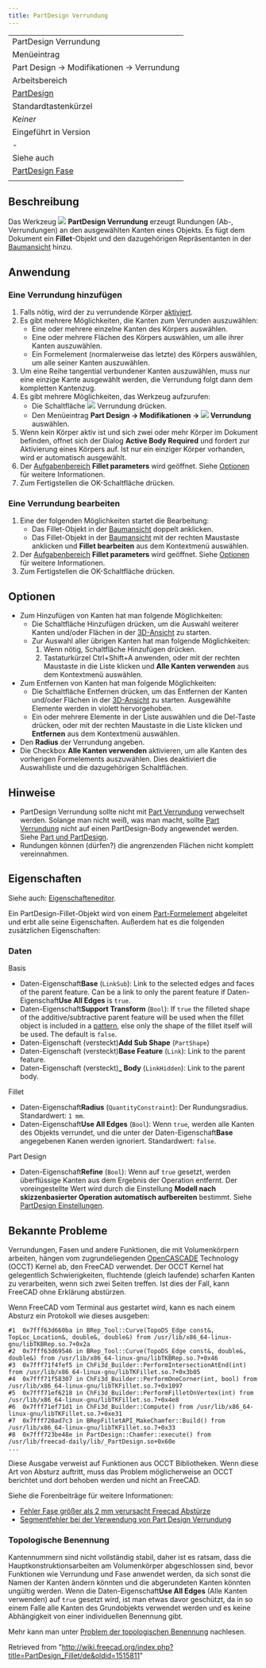 ```yaml
---
title: PartDesign Verrundung
---
```

|  |
| --- |
| PartDesign Verrundung |
| Menüeintrag |
| Part Design → Modifikationen → Verrundung |
| Arbeitsbereich |
| [PartDesign](/PartDesign_Workbench/de "PartDesign Workbench/de") |
| Standardtastenkürzel |
| *Keiner* |
| Eingeführt in Version |
| - |
| Siehe auch |
| [PartDesign Fase](/PartDesign_Chamfer/de "PartDesign Chamfer/de") |
|  |

## Beschreibung

Das Werkzeug ![](/images/PartDesign_Fillet.svg) **PartDesign Verrundung** erzeugt Rundungen (Ab-, Verrundungen) an den ausgewählten Kanten eines Objekts. Es fügt dem Dokument ein **Fillet**-Objekt und den dazugehörigen Repräsentanten in der [Baumansicht](/Tree_view/de "Tree view/de") hinzu.

## Anwendung

### Eine Verrundung hinzufügen

1. Falls nötig, wird der zu verrundende Körper [aktiviert](/PartDesign_Body/de#Activer_Status "PartDesign Body/de").
2. Es gibt mehrere Möglichkeiten, die Kanten zum Verrunden auszuwählen:
   * Eine oder mehrere einzelne Kanten des Körpers auswählen.
   * Eine oder mehrere Flächen des Körpers auswählen, um alle ihrer Kanten auszuwählen.
   * Ein Formelement (normalerweise das letzte) des Körpers auswählen, um alle seiner Kanten auszuwählen.
3. Um eine Reihe tangential verbundener Kanten auszuwählen, muss nur eine einzige Kante ausgewählt werden, die Verrundung folgt dann dem kompletten Kantenzug.
4. Es gibt mehrere Möglichkeiten, das Werkzeug aufzurufen:
   * Die Schaltfläche ![](/images/PartDesign_Fillet.svg) Verrundung drücken.
   * Den Menüeintrag **Part Design → Modifikationen → ![](/images/PartDesign_Fillet.svg) Verrundung** auswählen.
5. Wenn kein Körper aktiv ist und sich zwei oder mehr Körper im Dokument befinden, offnet sich der Dialog **Active Body Required** und fordert zur Aktivierung eines Körpers auf. Ist nur ein einziger Körper vorhanden, wird er automatisch ausgewählt.
6. Der [Aufgabenbereich](/Task_panel/de "Task panel/de") **Fillet parameters** wird geöffnet. Siehe [Optionen](#Optionen) für weitere Informationen.
7. Zum Fertigstellen die OK-Schaltfläche drücken.

### Eine Verrundung bearbeiten

1. Eine der folgenden Möglichkeiten startet die Bearbeitung:
   * Das Fillet-Objekt in der [Baumansicht](/Tree_view/de "Tree view/de") doppelt anklicken.
   * Das Fillet-Objekt in der [Baumansicht](/Tree_view/de "Tree view/de") mit der rechten Maustaste anklicken und **Fillet bearbeiten** aus dem Kontextmenü auswählen.
2. Der [Aufgabenbereich](/Task_panel/de "Task panel/de") **Fillet parameters** wird geöffnet. Siehe [Optionen](#Optionen) für weitere Informationen.
3. Zum Fertigstellen die OK-Schaltfläche drücken.

## Optionen

* Zum Hinzufügen von Kanten hat man folgende Möglichkeiten:
  + Die Schaltfläche Hinzufügen drücken, um die Auswahl weiterer Kanten und/oder Flächen in der [3D-Ansicht](/3D_view/de "3D view/de") zu starten.
  + Zur Auswahl aller übrigen Kanten hat man folgende Möglichkeiten:
    1. Wenn nötig, Schaltfläche Hinzufügen drücken.
    2. Tastaturkürzel Ctrl+Shift+A anwenden, oder mit der rechten Maustaste in die Liste klicken und **Alle Kanten verwenden** aus dem Kontextmenü auswählen.
* Zum Entfernen von Kanten hat man folgende Möglichkeiten:
  + Die Schaltfläche Entfernen drücken, um das Entfernen der Kanten und/oder Flächen in der [3D-Ansicht](/3D_view/de "3D view/de") zu starten. Ausgewählte Elemente werden in violett hervorgehoben.
  + Ein oder mehrere Elemente in der Liste auswählen und die Del-Taste drücken, oder mit der rechten Maustaste in die Liste klicken und **Entfernen** aus dem Kontextmenü auswählen.
* Den **Radius** der Verrundung angeben.
* Die Checkbox **Alle Kanten verwenden** aktivieren, um alle Kanten des vorherigen Formelements auszuwählen. Dies deaktiviert die Auswahlliste und die dazugehörigen Schaltflächen.

## Hinweise

* PartDesign Verrundung sollte nicht mit [Part Verrundung](/Part_Fillet/de "Part Fillet/de") verwechselt werden. Solange man nicht weiß, was man macht, sollte [Part Verrundung](/Part_Fillet/de "Part Fillet/de") nicht auf einen PartDesign-Body angewendet werden. Siehe [Part und PartDesign](/Part_and_PartDesign/de "Part and PartDesign/de").
* Rundungen können (dürfen?) die angrenzenden Flächen nicht komplett vereinnahmen.

## Eigenschaften

Siehe auch: [Eigenschafteneditor](/Property_editor/de "Property editor/de").

Ein PartDesign-Fillet-Objekt wird von einem [Part-Formelement](/Part_Feature/de "Part Feature/de") abgeleitet und erbt alle seine Eigenschaften. Außerdem hat es die folgenden zusätzlichen Eigenschaften:

### Daten

Basis

* Daten-Eigenschaft**Base** (`LinkSub`): Link to the selected edges and faces of the parent feature. Can be a link to only the parent feature if Daten-Eigenschaft**Use All Edges** is `true`.
* Daten-Eigenschaft**Support Transform** (`Bool`): If `true` the filleted shape of the additive/subtractive parent feature will be used when the fillet object is included in a [pattern](/PartDesign_Workbench#Transformation_tools "PartDesign Workbench"), else only the shape of the fillet itself will be used. The default is `false`.
* Daten-Eigenschaft (versteckt)**Add Sub Shape** (`PartShape`)
* Daten-Eigenschaft (versteckt)**Base Feature** (`Link`): Link to the parent feature.
* Daten-Eigenschaft (versteckt)**\_ Body** (`LinkHidden`): Link to the parent body.

Fillet

* Daten-Eigenschaft**Radius** (`QuantityConstraint`): Der Rundungsradius. Standardwert: `1 mm`.
* Daten-Eigenschaft**Use All Edges** (`Bool`): Wenn `true`, werden alle Kanten des Objekts verrundet, und die unter der Daten-Eigenschaft**Base** angegebenen Kanen werden ignoriert. Standardwert: `false`.

Part Design

* Daten-Eigenschaft**Refine** (`Bool`): Wenn auf `true` gesetzt, werden überflüssige Kanten aus dem Ergebnis der Operation entfernt. Der voreingestellte Wert wird durch die Einstellung **Modell nach skizzenbasierter Operation automatisch aufbereiten** bestimmt. Siehe [PartDesign Einstellungen](/PartDesign_Preferences/de#Allgemein "PartDesign Preferences/de").

## Bekannte Probleme

Verrundungen, Fasen und andere Funktionen, die mit Volumenkörpern arbeiten, hängen vom zugrundeliegenden [OpenCASCADE](/OpenCASCADE "OpenCASCADE") Technology (OCCT) Kernel ab, den FreeCAD verwendet. Der OCCT Kernel hat gelegentlich Schwierigkeiten, fluchtende (gleich laufende) scharfen Kanten zu verarbeiten, wenn sich zwei Seiten treffen. Ist dies der Fall, kann FreeCAD ohne Erklärung abstürzen.

Wenn FreeCAD vom Terminal aus gestartet wird, kann es nach einem Absturz ein Protokoll wie dieses ausgeben:

```
#1  0x7fff63d660ba in BRep_Tool::Curve(TopoDS_Edge const&, TopLoc_Location&, double&, double&) from /usr/lib/x86_64-linux-gnu/libTKBRep.so.7+0x2a
#2  0x7fff63d69546 in BRep_Tool::Curve(TopoDS_Edge const&, double&, double&) from /usr/lib/x86_64-linux-gnu/libTKBRep.so.7+0x46
#3  0x7fff71f4fef5 in ChFi3d_Builder::PerformIntersectionAtEnd(int) from /usr/lib/x86_64-linux-gnu/libTKFillet.so.7+0x3b05
#4  0x7fff71f58307 in ChFi3d_Builder::PerformOneCorner(int, bool) from /usr/lib/x86_64-linux-gnu/libTKFillet.so.7+0x1097
#5  0x7fff71ef6218 in ChFi3d_Builder::PerformFilletOnVertex(int) from /usr/lib/x86_64-linux-gnu/libTKFillet.so.7+0x4e8
#6  0x7fff71ef71d1 in ChFi3d_Builder::Compute() from /usr/lib/x86_64-linux-gnu/libTKFillet.so.7+0xe31
#7  0x7fff720ad7c3 in BRepFilletAPI_MakeChamfer::Build() from /usr/lib/x86_64-linux-gnu/libTKFillet.so.7+0x33
#8  0x7fff723be48e in PartDesign::Chamfer::execute() from /usr/lib/freecad-daily/lib/_PartDesign.so+0x60e
...

```

Diese Ausgabe verweist auf Funktionen aus OCCT Bibliotheken. Wenn diese Art von Absturz auftritt, muss das Problem möglicherweise an OCCT berichtet und dort behoben werden und nicht an FreeCAD.

Siehe die Forenbeiträge für weitere Informationen:

* [Fehler Fase größer als 2 mm verursacht Freecad Abstürze](https://forum.freecadweb.org/viewtopic.php?p=263818#p263818)
* [Segmentfehler bei der Verwendung von Part Design Verrundung](https://forum.freecadweb.org/viewtopic.php?p=264827#p264827)

### Topologische Benennung

Kantennummern sind nicht vollständig stabil, daher ist es ratsam, dass die Hauptkonstruktionsarbeiten am Volumenkörper abgeschlossen sind, bevor Funktionen wie Verrundung und Fase anwendet werden, da sich sonst die Namen der Kanten ändern könnten und die abgerundeten Kanten könnten ungültig werden. Wenn die Daten-Eigenschaft**Use All Edges** (Alle Kanten verwenden) auf `true` gesetzt wird, ist man etwas davor geschützt, da in so einem Falle alle Kanten des Grundobjekts verwendet werden und es keine Abhängigkeit von einer individuellen Benennung gibt.

Mehr kann man unter [Problem der topologischen Benennung](/Topological_naming_problem/de "Topological naming problem/de") nachlesen.

Retrieved from "<http://wiki.freecad.org/index.php?title=PartDesign_Fillet/de&oldid=1515811>"